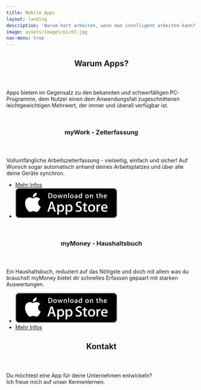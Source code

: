 ```yaml
---
title: Mobile Apps
layout: landing
description: 'Warum hart arbeiten, wenn man intelligent arbeiten kann?'
image: assets/images/pic07.jpg
nav-menu: true
---
```


<!-- Main -->
<div id="main">

<!-- One -->
<section id="one">
	<div class="inner">
		<header class="major">
			<h2>Warum Apps?</h2>
		</header>
		<p>Apps bietem im Gegensatz zu den bekannten und schwerfälligen PC-Programme, dem Nutzer einen dem Anwendungsfall zugeschnittenen leichtgewichtigen Mehrwert, der immer und überall verfügbar ist.</p>
	</div>
</section>

<!-- Two -->
<section id="two" class="spotlights">
	<section>
		<a href="generic.html" class="image">
			<img src="{% link assets/images/pic09.jpg %}" alt="" data-position="center center" />
		</a>
		<div class="content">
			<div class="inner">
				<header class="major">
					<h3>myWork - Zeiterfassung</h3>
				</header>
				<p>Vollumfängliche Arbeitszeiterfassung - vielseitig, einfach und sicher! Auf Wunsch sogar automatisch anhand deines Arbeitsplatzes und über alle deine Geräte synchron.</p>
				<ul class="actions">
					<li><a href="https://napit-apps.github.io/index-de.html" class="button">Mehr Infos</a></li>
					<li><a class="badge-link" href="https://itunes.apple.com/de/app/mywork/id487617582?l=de" target="_blank"><img src="assets/images/app-store-badge.svg" alt=""></a></li>
				</ul>
			</div>
		</div>
	</section>
	<section>
		<a href="generic.html" class="image">
			<img src="{% link assets/images/pic05.jpg %}" alt="" data-position="top center" />
		</a>
		<div class="content">
			<div class="inner">
				<header class="major">
					<h3>myMoney - Haushaltsbuch</h3>
				</header>
				<p>Ein Haushaltsbuch, reduziert auf das Nötigste und doch mit allem was du brauchst! myMoney bietet dir schnelles Erfassen gepaart mit starken Auswertungen.</p>
				<ul class="actions">
					<li><a class="badge-link" href="https://apps.apple.com/de/app/mymoney-housekeeping-book/id1341614338?l=de" target="_blank"><img src="assets/images/app-store-badge.svg" alt=""></a></li>
					<li><a href="https://napit-apps.github.io/index-de.html" class="button">Mehr Infos</a></li>
				</ul>
			</div>
		</div>
	</section>
	<!--<section>
		<a href="generic.html" class="image">
			<img src="{% link assets/images/pic10.jpg %}" alt="" data-position="25% 25%" />
		</a>
		<div class="content">
			<div class="inner">
				<header class="major">
					<h3>Sed nunc ligula</h3>
				</header>
				<p>Nullam et orci eu lorem consequat tincidunt vivamus et sagittis magna sed nunc rhoncus condimentum sem. In efficitur ligula tate urna. Maecenas massa sed magna lacinia magna pellentesque lorem ipsum dolor. Nullam et orci eu lorem consequat tincidunt. Vivamus et sagittis tempus.</p>
				<ul class="actions">
					<li><a href="generic.html" class="button">Learn more</a></li>
				</ul>
			</div>
		</div>
	</section> -->
</section>


<!-- Two -->
<section id="two">
	<div class="inner">
		<header class="major">
			<h2>Kontakt</h2>
		</header>
		<p>Du möchtest eine App für deine Unternehmen entwickeln? <br />Ich freue mich auf unser Kennenlernen.</p>
	</div>
</section>

</div>
